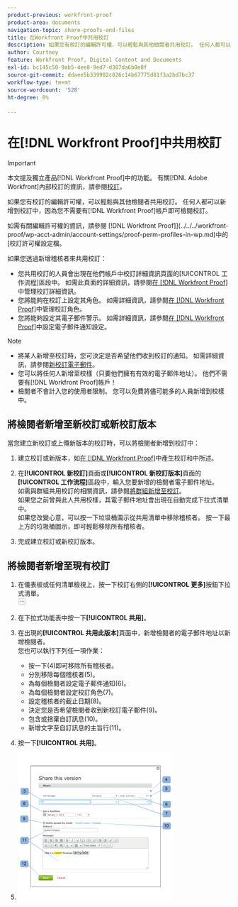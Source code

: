 ```yaml
---
product-previous: workfront-proof
product-area: documents
navigation-topic: share-proofs-and-files
title: 在Workfront Proof中共用校訂
description: 如果您有校訂的編輯許可權，可以輕鬆與其他檢閱者共用校訂。 任何人都可以新增到校訂中，因為您不需要有 [!DNL Workfront Proof] 帳戶即可檢閱校訂。
author: Courtney
feature: Workfront Proof, Digital Content and Documents
exl-id: bc145c50-9ab5-4ee8-9ed7-d307da6b0e8f
source-git-commit: ddaee5b339982c826c14b67775d81f3a2bd7bc37
workflow-type: tm+mt
source-wordcount: '528'
ht-degree: 0%

---
```


# 在[!DNL Workfront Proof]中共用校訂

>[!IMPORTANT]
>
>本文提及獨立產品[!DNL Workfront Proof]中的功能。 有關[!DNL Adobe Workfront]內部校訂的資訊，請參閱[校訂](../../../review-and-approve-work/proofing/proofing.md)。

如果您有校訂的編輯許可權，可以輕鬆與其他檢閱者共用校訂。 任何人都可以新增到校訂中，因為您不需要有[!DNL Workfront Proof]帳戶即可檢閱校訂。

如需有關編輯許可權的資訊，請參閱 [!DNL Workfront Proof]](../../../workfront-proof/wp-acct-admin/account-settings/proof-perm-profiles-in-wp.md)中的[校訂許可權設定檔。

如果您透過新增稽核者來共用校訂：

* 您共用校訂的人員會出現在他們帳戶中校訂詳細資訊頁面的[!UICONTROL 工作流程]區段中。 如需此頁面的詳細資訊，請參閱[在 [!DNL Workfront Proof]](../../../workfront-proof/wp-work-proofsfiles/manage-your-work/manage-proof-details.md)中管理校訂詳細資訊。
* 您將能夠在校訂上設定其角色。 如需詳細資訊，請參閱[在 [!DNL Workfront Proof]](../../../workfront-proof/wp-work-proofsfiles/share-proofs-and-files/manage-proof-roles.md)中管理校訂角色。
* 您將能夠設定其電子郵件警示。 如需詳細資訊，請參閱[在 [!DNL Workfront Proof]](../../../workfront-proof/wp-emailsntfctns/email-alerts/config-email-notification-settings-wp.md)中設定電子郵件通知設定。

>[!NOTE]
>
>* 將某人新增至校訂時，您可決定是否希望他們收到校訂的通知。 如需詳細資訊，請參閱[新校訂電子郵件](../../../workfront-proof/wp-emailsntfctns/proof-notifications-and-reminders/new-proof-email.md)。
>* 您可以將任何人新增至校樣（只要他們擁有有效的電子郵件地址）。 他們不需要有[!DNL Workfront Proof]帳戶！
>* 檢閱者不會計入您的使用者限制。 您可以免費將儘可能多的人員新增到校樣中。
>



## 將檢閱者新增至新校訂或新校訂版本

當您建立新校訂或上傳新版本的校訂時，可以將檢閱者新增到校訂中：

1. 建立校訂或新版本，如[在 [!DNL Workfront Proof]](../../../workfront-proof/wp-work-proofsfiles/create-proofs-and-files/generate-proofs.md)中產生校訂和中所述。
1. 在&#x200B;**[!UICONTROL 新校訂]**&#x200B;頁面或&#x200B;**[!UICONTROL 新校訂版本]**&#x200B;頁面的&#x200B;**[!UICONTROL 工作流程]**&#x200B;區段中，輸入您要新增的檢閱者電子郵件地址。\
   如需與群組共用校訂的相關資訊，請參閱[將群組新增至校訂](../../../workfront-proof/wp-mnguserscontacts/groups/add-groups.md)。\
   如果您之前曾與此人共用校樣，其電子郵件地址會出現在自動完成下拉式清單中。\
   如果您改變心意，可以按一下垃圾桶圖示從共用清單中移除稽核者。 按一下最上方的垃圾桶圖示，即可輕鬆移除所有稽核者。

1. 完成建立校訂或新校訂版本。

## 將檢閱者新增至現有校訂

1. 在儀表板或任何清單檢視上，按一下校訂右側的&#x200B;**[!UICONTROL 更多]**&#x200B;按鈕下拉式清單。\
   ![更多功能表](assets/more-button-small.png)

1. 在下拉式功能表中按一下&#x200B;**[!UICONTROL 共用]**。
1. 在出現的&#x200B;**[!UICONTROL 共用此版本]**&#x200B;頁面中，新增檢閱者的電子郵件地址以新增檢閱者。\
   您也可以執行下列任一項作業：

   * 按一下(4)即可移除所有稽核者。
   * 分別移除每個稽核者(5)。
   * 為每個檢閱者設定電子郵件通知(6)。
   * 為每個檢閱者設定校訂角色(7)。
   * 設定稽核者的截止日期(8)。
   * 決定您是否希望檢閱者收到新校訂電子郵件(9)。
   * 包含或捨棄自訂訊息(10)。
   * 新增文字至自訂訊息的主旨行(11)。

1. 按一下&#x200B;**[!UICONTROL 共用]**。
1. ![Share_this_version_page.png](assets/share-this-version-page-350x330.png)

